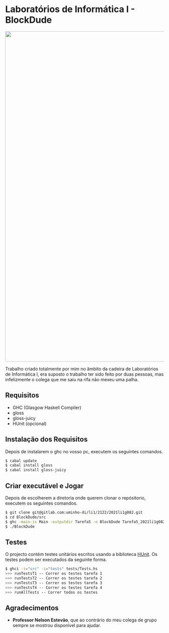 # Laboratórios de Informática I - BlockDude

<img align = "center" width = 1050px src = "https://raw.githubusercontent.com/DigoqueDigo/BlockDude/main/src/Resources1/Captura%20de%20ecr%C3%A3%20de%202022-03-05%2000-14-15.png"/>

Trabalho criado totalmente por mim no âmbito da cadeira de Laboratórios de Informática I, era suposto o trabalho ter sido feito por duas pessoas, mas infelizmente o colega que me saiu na rifa não mexeu uma palha.

## Requisitos

- GHC (Glasgow Haskell Compiler)
- gloss
- gloss-juicy
- HUnit (opcional)

## Instalação dos Requisitos

Depois de instalarem o ghc no vosso pc, executem os seguintes comandos.

```bash
$ cabal update
$ cabal install gloss
$ cabal install gloss-juicy
```
## Criar executável e Jogar

Depois de escolherem a diretoria onde querem clonar o repósitorio, executem os seguintes comandos.

```bash
$ git clone git@gitlab.com:uminho-di/li1/2122/2021li1g082.git
$ cd BlockDude/src
$ ghc -main-is Main -outputdir Tarefa5 -o BlockDude Tarefa5_2021li1g082
$ ./BlockDude
```

## Testes

O projecto contém testes unitários escritos usando a biblioteca [HUnit](https://hackage.haskell.org/package/HUnit). Os testes podem ser executados da seguinte forma.

```bash
$ ghci -i="src" -i="tests" tests/Tests.hs
>>> runTestsT1 -- Correr os testes tarefa 1
>>> runTestsT2 -- Correr os testes tarefa 2
>>> runTestsT3 -- Correr os testes tarefa 3
>>> runTestsT4 -- Correr os testes tarefa 4
>>> runAllTests -- Correr todos os testes
```

## Agradecimentos

- **Professor Nelson Estevão**, que ao contrário do meu colega de grupo sempre se mostrou disponivel para ajudar.
